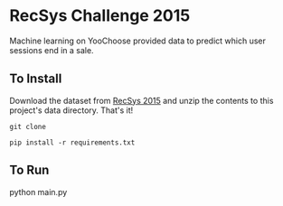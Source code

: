 # RecSys Challenge 2015

Machine learning on YooChoose provided data to predict which user sessions end in a sale.

## To Install 

Download the dataset from [RecSys 2015](http://2015.recsyschallenge.com/challenge.html) and unzip the contents to this project's data directory. That's it!

`git clone`

`pip install -r requirements.txt`

## To Run

python main.py
